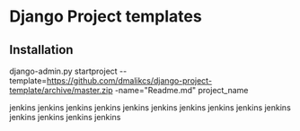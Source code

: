 Django Project templates
========================

Installation
------------

django-admin.py startproject --template=https://github.com/dmalikcs/django-project-template/archive/master.zip -name="Readme.md" project_name

jenkins
jenkins
jenkins
jenkins
jenkins
jenkins
jenkins
jenkins
jenkins
jenkins
jenkins
jenkins
jenkins
jenkins
